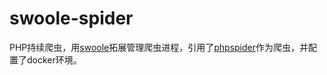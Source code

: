 # swoole-spider
PHP持续爬虫，用[swoole](https://github.com/swoole/swoole-src)拓展管理爬虫进程，引用了[phpspider](https://github.com/swoole/swoole-src)作为爬虫，并配置了docker环境。
